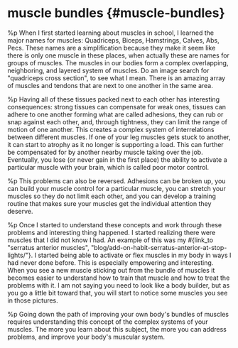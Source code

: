 # muscle bundles {#muscle-bundles}
%p
  When I first started learning about muscles in school, I learned the
  major names for muscles: Quadriceps, Biceps, Hamstrings, Calves, Abs,
  Pecs. These names are a simplification because they make it seem like
  there is only one muscle in these places, when actually these are
  names for groups of muscles. The muscles in our bodies form a complex
  overlapping, neighboring, and layered system of muscles. Do an image
  search for "quadriceps cross section", to see what I mean. There is an
  amazing array of muscles and tendons that are next to one another in
  the same area.

%p
  Having all of these tissues packed next to each other has interesting
  consequences: strong tissues can compensate for weak ones, tissues can
  adhere to one another forming what are called adhesions, they can rub
  or snap against each other, and, through tightness, they can limit the
  range of motion of one another. This creates a complex system of
  interrelations between different muscles. If one of your leg muscles
  gets stuck to another, it can start to atrophy as it no longer is
  supporting a load. This can further be compensated for by another
  nearby muscle taking over the job. Eventually, you lose (or never gain
  in the first place) the ability to activate a particular muscle with
  your brain, which is called poor motor control.

%p
  This problems can also be reversed. Adhesions can be broken up, you
  can build your muscle control for a particular muscle, you can stretch
  your muscles so they do not limit each other, and you can develop a
  training routine that makes sure your muscles get the individual
  attention they deserve.

%p
  Once I started to understand these concepts and work through these
  problems and interesting thing happened. I started realizing there
  were muscles that I did not know I had. An example of this was my
  #{link_to "serratus anterior muscles", "blog/add-on-habit-serratus-anterior-at-stop-lights/"}.
  I started being able to activate or flex muscles in my body in ways
  I had never done before. This is especially empowering and
  interesting. When you see a new muscle sticking out from the bundle
  of muscles it becomes easier to understand how to train that muscle
  and how to treat the problems with it. I am not saying you need to
  look like a body builder, but as you go a little bit toward that,
  you will start to notice some muscles you see in those pictures.

%p
  Going down the path of improving your own body's bundles of muscles
  requires understanding this concept of the complex systems of your
  muscles. The more you learn about this subject, the more you can
  address problems, and improve your body's muscular system.
